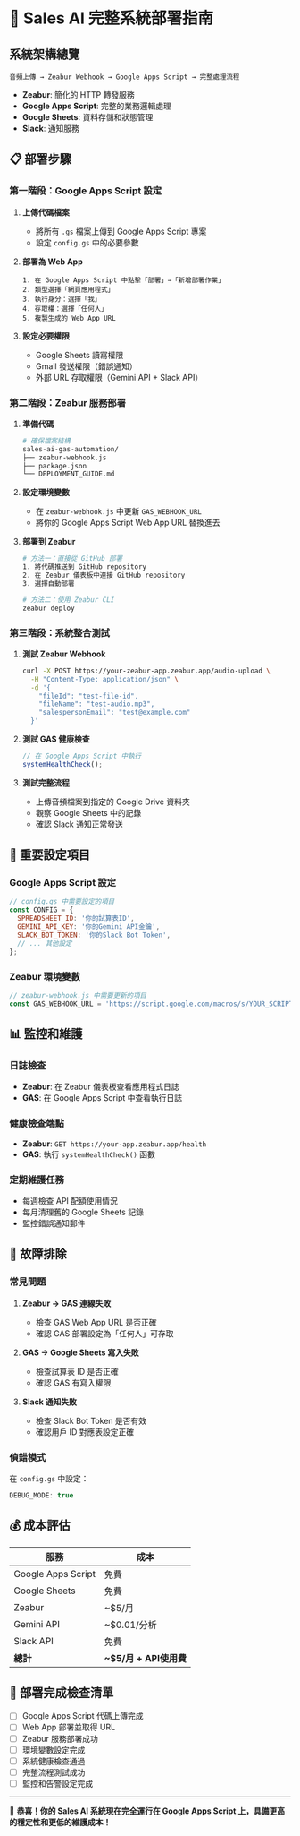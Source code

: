 # 🚀 Sales AI 完整系統部署指南

## 系統架構總覽

```
音頻上傳 → Zeabur Webhook → Google Apps Script → 完整處理流程
```

- **Zeabur**: 簡化的 HTTP 轉發服務
- **Google Apps Script**: 完整的業務邏輯處理
- **Google Sheets**: 資料存儲和狀態管理
- **Slack**: 通知服務

## 📋 部署步驟

### 第一階段：Google Apps Script 設定

1. **上傳代碼檔案**
   - 將所有 `.gs` 檔案上傳到 Google Apps Script 專案
   - 設定 `config.gs` 中的必要參數

2. **部署為 Web App**
   ```
   1. 在 Google Apps Script 中點擊「部署」→「新增部署作業」
   2. 類型選擇「網頁應用程式」
   3. 執行身分：選擇「我」
   4. 存取權：選擇「任何人」
   5. 複製生成的 Web App URL
   ```

3. **設定必要權限**
   - Google Sheets 讀寫權限
   - Gmail 發送權限（錯誤通知）
   - 外部 URL 存取權限（Gemini API + Slack API）

### 第二階段：Zeabur 服務部署

1. **準備代碼**
   ```bash
   # 確保檔案結構
   sales-ai-gas-automation/
   ├── zeabur-webhook.js
   ├── package.json
   └── DEPLOYMENT_GUIDE.md
   ```

2. **設定環境變數**
   - 在 `zeabur-webhook.js` 中更新 `GAS_WEBHOOK_URL`
   - 將你的 Google Apps Script Web App URL 替換進去

3. **部署到 Zeabur**
   ```bash
   # 方法一：直接從 GitHub 部署
   1. 將代碼推送到 GitHub repository
   2. 在 Zeabur 儀表板中連接 GitHub repository
   3. 選擇自動部署

   # 方法二：使用 Zeabur CLI
   zeabur deploy
   ```

### 第三階段：系統整合測試

1. **測試 Zeabur Webhook**
   ```bash
   curl -X POST https://your-zeabur-app.zeabur.app/audio-upload \
     -H "Content-Type: application/json" \
     -d '{
       "fileId": "test-file-id",
       "fileName": "test-audio.mp3",
       "salespersonEmail": "test@example.com"
     }'
   ```

2. **測試 GAS 健康檢查**
   ```javascript
   // 在 Google Apps Script 中執行
   systemHealthCheck();
   ```

3. **測試完整流程**
   - 上傳音頻檔案到指定的 Google Drive 資料夾
   - 觀察 Google Sheets 中的記錄
   - 確認 Slack 通知正常發送

## 🔧 重要設定項目

### Google Apps Script 設定

```javascript
// config.gs 中需要設定的項目
const CONFIG = {
  SPREADSHEET_ID: '你的試算表ID',
  GEMINI_API_KEY: '你的Gemini API金鑰',
  SLACK_BOT_TOKEN: '你的Slack Bot Token',
  // ... 其他設定
};
```

### Zeabur 環境變數

```javascript
// zeabur-webhook.js 中需要更新的項目
const GAS_WEBHOOK_URL = 'https://script.google.com/macros/s/YOUR_SCRIPT_ID/exec';
```

## 📊 監控和維護

### 日誌檢查
- **Zeabur**: 在 Zeabur 儀表板查看應用程式日誌
- **GAS**: 在 Google Apps Script 中查看執行日誌

### 健康檢查端點
- **Zeabur**: `GET https://your-app.zeabur.app/health`
- **GAS**: 執行 `systemHealthCheck()` 函數

### 定期維護任務
- 每週檢查 API 配額使用情況
- 每月清理舊的 Google Sheets 記錄
- 監控錯誤通知郵件

## 🚨 故障排除

### 常見問題

1. **Zeabur → GAS 連線失敗**
   - 檢查 GAS Web App URL 是否正確
   - 確認 GAS 部署設定為「任何人」可存取

2. **GAS → Google Sheets 寫入失敗**
   - 檢查試算表 ID 是否正確
   - 確認 GAS 有寫入權限

3. **Slack 通知失敗**
   - 檢查 Slack Bot Token 是否有效
   - 確認用戶 ID 對應表設定正確

### 偵錯模式
在 `config.gs` 中設定：
```javascript
DEBUG_MODE: true
```

## 💰 成本評估

| 服務 | 成本 |
|------|------|
| Google Apps Script | 免費 |
| Google Sheets | 免費 |
| Zeabur | ~$5/月 |
| Gemini API | ~$0.01/分析 |
| Slack API | 免費 |
| **總計** | **~$5/月 + API使用費** |

## 🎉 部署完成檢查清單

- [ ] Google Apps Script 代碼上傳完成
- [ ] Web App 部署並取得 URL
- [ ] Zeabur 服務部署成功
- [ ] 環境變數設定完成
- [ ] 系統健康檢查通過
- [ ] 完整流程測試成功
- [ ] 監控和告警設定完成

---

🎯 **恭喜！你的 Sales AI 系統現在完全運行在 Google Apps Script 上，具備更高的穩定性和更低的維護成本！**